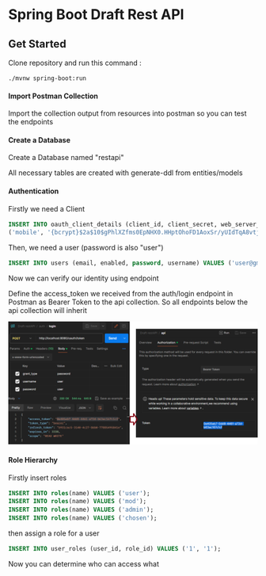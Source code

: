 # Spring Boot Draft Rest API

## Get Started
Clone repository and run this command :
```
./mvnw spring-boot:run
```

#### Import Postman Collection
Import the collection output from resources into postman so you can test the endpoints

#### Create a Database
Create a Database named "restapi"

All necessary tables are created with generate-ddl from entities/models

#### Authentication
Firstly we need a Client
```sql
INSERT INTO oauth_client_details (client_id, client_secret, web_server_redirect_uri, scope, access_token_validity, refresh_token_validity, resource_ids, authorized_grant_types, authorities, additional_information, autoapprove) VALUES
('mobile', '{bcrypt}$2a$10$gPhlXZfms0EpNHX0.HHptOhoFD1AoxSr/yUIdTqA8vtjeP4zi0DDu', 'http://localhost:8080/code', 'READ,WRITE', 3600, 10000, 'microservice', 'authorization_code,password,refresh_token,implicit', NULL, '{}', NULL);

```

Then, we need a user (password is also "user")
```sql
INSERT INTO users (email, enabled, password, username) VALUES ('user@gmail.com', '1', '{bcrypt}$2a$12$udISUXbLy9ng5wuFsrCMPeQIYzaKtAEXNJqzeprSuaty86N4m6emW', 'user');
```

Now we can verify our identity using endpoint

Define the access_token we received from the auth/login endpoint in Postman as Bearer Token to the api collection. So all endpoints below the api collection will inherit

![access_token](docs/assets/access_token.png)

#### Role Hierarchy

Firstly insert roles
```sql
INSERT INTO roles(name) VALUES ('user');
INSERT INTO roles(name) VALUES ('mod');
INSERT INTO roles(name) VALUES ('admin');
INSERT INTO roles(name) VALUES ('chosen');
```
then assign a role for a user
```sql
INSERT INTO user_roles (user_id, role_id) VALUES ('1', '1');
```

Now you can determine who can access what